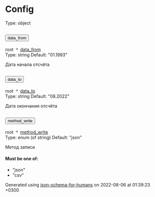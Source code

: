 <!DOCTYPE html><html lang=en> <head><link rel=stylesheet type=text/css href="https://fonts.googleapis.com/css?family=Overpass:300,400,600,800"><link rel=stylesheet type=text/css href=schema_doc.css><script src=https://use.fontawesome.com/facf9fa52c.js></script><script src=schema_doc.min.js></script><meta charset=utf-8><title>Config</title></head> <body onload=anchorOnLoad(); id=root><h1>Config</h1> <div class=breadcrumbs></div><span class="badge badge-dark value-type">Type: object</span><br> <div class=accordion id=accordiondata_from> <div class=card> <div class=card-header id=headingdata_from> <h2 class=mb-0> <button class="btn btn-link property-name-button" type=button data-toggle=collapse data-target=#data_from aria-expanded aria-controls=data_from onclick="setAnchor('#data_from')"><span class=property-name>data_from</span></button> </h2> </div> <div id=data_from class="collapse property-definition-div" aria-labelledby=headingdata_from data-parent=#accordiondata_from> <div class="card-body pl-5"> <div class=breadcrumbs>root <svg width=1em height=1em viewbox="0 0 16 16" class="bi bi-arrow-right-short" fill=currentColor xmlns=http://www.w3.org/2000/svg> <path fill-rule=evenodd d="M4 8a.5.5 0 0 1 .5-.5h5.793L8.146 5.354a.5.5 0 1 1 .708-.708l3 3a.5.5 0 0 1 0 .708l-3 3a.5.5 0 0 1-.708-.708L10.293 8.5H4.5A.5.5 0 0 1 4 8z"/> </svg> <a href=#data_from onclick="anchorLink('data_from')">data_from</a></div><span class="badge badge-dark value-type">Type: string</span> <span class="badge badge-success default-value">Default: "01.1993"</span><br> <span class=description><p>Дата начала отсчёта</p> </span> </div> </div> </div> </div> <div class=accordion id=accordiondata_to> <div class=card> <div class=card-header id=headingdata_to> <h2 class=mb-0> <button class="btn btn-link property-name-button" type=button data-toggle=collapse data-target=#data_to aria-expanded aria-controls=data_to onclick="setAnchor('#data_to')"><span class=property-name>data_to</span></button> </h2> </div> <div id=data_to class="collapse property-definition-div" aria-labelledby=headingdata_to data-parent=#accordiondata_to> <div class="card-body pl-5"> <div class=breadcrumbs>root <svg width=1em height=1em viewbox="0 0 16 16" class="bi bi-arrow-right-short" fill=currentColor xmlns=http://www.w3.org/2000/svg> <path fill-rule=evenodd d="M4 8a.5.5 0 0 1 .5-.5h5.793L8.146 5.354a.5.5 0 1 1 .708-.708l3 3a.5.5 0 0 1 0 .708l-3 3a.5.5 0 0 1-.708-.708L10.293 8.5H4.5A.5.5 0 0 1 4 8z"/> </svg> <a href=#data_to onclick="anchorLink('data_to')">data_to</a></div><span class="badge badge-dark value-type">Type: string</span> <span class="badge badge-success default-value">Default: "08.2022"</span><br> <span class=description><p>Дата окончания отсчёта</p> </span> </div> </div> </div> </div> <div class=accordion id=accordionmethod_write> <div class=card> <div class=card-header id=headingmethod_write> <h2 class=mb-0> <button class="btn btn-link property-name-button" type=button data-toggle=collapse data-target=#method_write aria-expanded aria-controls=method_write onclick="setAnchor('#method_write')"><span class=property-name>method_write</span></button> </h2> </div> <div id=method_write class="collapse property-definition-div" aria-labelledby=headingmethod_write data-parent=#accordionmethod_write> <div class="card-body pl-5"> <div class=breadcrumbs>root <svg width=1em height=1em viewbox="0 0 16 16" class="bi bi-arrow-right-short" fill=currentColor xmlns=http://www.w3.org/2000/svg> <path fill-rule=evenodd d="M4 8a.5.5 0 0 1 .5-.5h5.793L8.146 5.354a.5.5 0 1 1 .708-.708l3 3a.5.5 0 0 1 0 .708l-3 3a.5.5 0 0 1-.708-.708L10.293 8.5H4.5A.5.5 0 0 1 4 8z"/> </svg> <a href=#method_write onclick="anchorLink('method_write')">method_write</a></div><span class="badge badge-dark value-type">Type: enum (of string)</span> <span class="badge badge-success default-value">Default: "json"</span><br> <span class=description><p>Метод записи</p> </span><div class=enum-value id=method_write_enum> <h4>Must be one of:</h4> <ul class=list-group><li class="list-group-item enum-item">"json"</li><li class="list-group-item enum-item">"csv"</li></ul> </div> </div> </div> </div> </div> <footer> <p class=generated-by-footer>Generated using <a href=https://github.com/coveooss/json-schema-for-humans>json-schema-for-humans</a> on 2022-08-06 at 01:39:23 +0300</p> </footer></body> </html>
